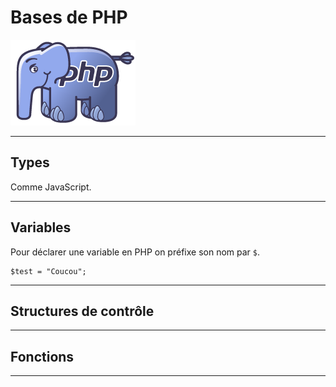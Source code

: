 # Bases de PHP

![ElePHPant Logo](img/elephpant.png)



---



## Types

Comme JavaScript. <!-- TODO -->



---



## Variables

Pour déclarer une variable en PHP on préfixe son nom par `$`.

```
$test = "Coucou";
```


---



## Structures de contrôle



---



## Fonctions



---
